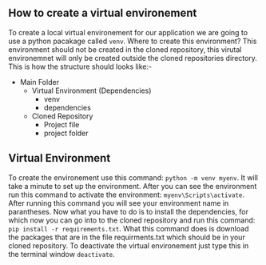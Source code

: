 ## How to create a virtual environement
To create a local virtual environement for our application we are going to use a python pacakage called `venv`. Where to create this environment? This environment should not be created in the cloned repository, this virutal environemnet will only be created outside the cloned repositories directory. This is how the structure should looks like:-
- Main Folder
  - Virtual Environment (Dependencies)
    - venv
    - dependencies
  - Cloned Repository
    - Project file
    - project folder
## Virtual Environment
To create the environement use this command: `python -m venv myenv`. It will take a minute to set up the environment. After you can see the environment run this command to activate the environment: `myenv\Scripts\activate`. After running this command you will see your environment name in parantheses. Now what you have to do is to install the dependencies, for which now you can go into to the cloned repository and run this command: `pip install -r requirements.txt`. What this command does is download the packages that are in the file requirments.txt which should be in your cloned repository. To deactivate the virtual environement just type this in the terminal window `deactivate`.
